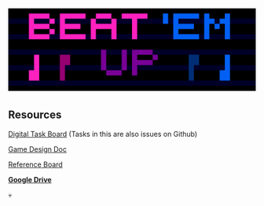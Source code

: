 # ![Game Logo](https://github.com/enair3/GWUnityBootcamp2023/blob/2833d256f543aee51b271d6a6cc72afc8b4d6a86/Assets/Art%20Folder/Game%20Title%20Static.png)

## Resources
[Digital Task Board](https://docs.google.com/spreadsheets/d/1VPtQKs_WuKS-Go5zubKT2IOa3L6ZqB79Ji__IZFcENo/edit) (Tasks in this are also issues on Github)

[Game Design Doc](https://docs.google.com/document/d/1Dv5qV5zlA4IQBvIoASIRTXcgUZNqrrYM-zgfCULLFYI/edit)

[Reference Board](https://docs.google.com/presentation/d/1PmG7q6G8-eaDpVaS1ytLZx--NzhkLp2t0_TTwbghm3Y/edit)

[**Google Drive**](https://drive.google.com/drive/u/0/folders/1K0sBcUwZysvgDH8HCV_GJYkz_ldFygVM)

💀
